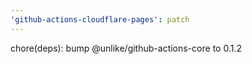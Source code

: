 ```yaml
---
'github-actions-cloudflare-pages': patch
---
```


chore(deps): bump @unlike/github-actions-core to 0.1.2

